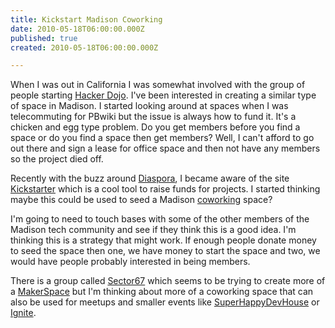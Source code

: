 ```yaml
---
title: Kickstart Madison Coworking
date: 2010-05-18T06:00:00.000Z
published: true
created: 2010-05-18T06:00:00.000Z

---
```


When I was out in California I was somewhat involved with the group of people starting [Hacker Dojo](https://hackerdojo.com/). I've been interested in creating a similar type of space in Madison. I started looking around at spaces when I was telecommuting for PBwiki but the issue is always how to fund it. It's a chicken and egg type problem. Do you get members before you find a space or do you find a space then get members? Well, I can't afford to go out there and sign a lease for office space and then not have any members so the project died off.

Recently with the buzz around [Diaspora](https://joindiaspora.com), I became aware of the site [Kickstarter](https://www.kickstarter.com/) which is a cool tool to raise funds for projects. I started thinking maybe this could be used to seed a Madison [coworking](http://coworking.pbworks.com/) space?

I'm going to need to touch bases with some of the other members of the Madison tech community and see if they think this is a good idea. I'm thinking this is a strategy that might work. If enough people donate money to seed the space then one, we have money to start the space and two, we would have people probably interested in being members.

There is a group called [Sector67](https://www.sector67.org/) which seems to be trying to create more of a [MakerSpace](https://www.makerspaces.com/what-is-a-makerspace/) but I'm thinking about more of a coworking space that can also be used for meetups and smaller events like [SuperHappyDevHouse](http://superhappydevhouse.org/) or [Ignite](https://www.ignitetalks.io/).

